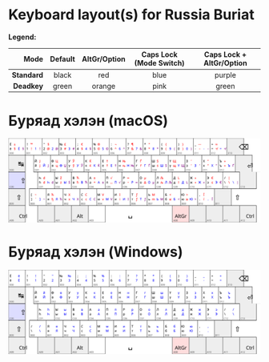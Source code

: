 # Keyboard layout(s) for Russia Buriat

**Legend:**

| Mode       | Default | AltGr/Option | Caps Lock (Mode Switch) | Caps Lock + AltGr/Option |
| ----------:|:-------:|:------------:|:-----------------------:|:------------------------:|
|**Standard**| black   | red          | blue                    | purple                   |
|**Deadkey** | green   | orange       | pink                    | green                    |


# Буряад хэлэн (macOS)

![](bxr-mac.svg)  

# Буряад хэлэн (Windows)

![](bxr-win.svg)
